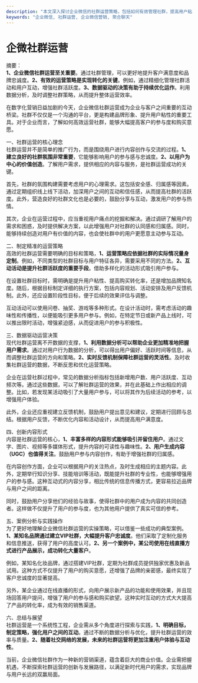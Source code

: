 ```yaml
---
description: "本文深入探讨企业微信的社群运营策略，包括如何有效管理社群，提高用户粘性，推动转化等关键要素。"
keywords: "企业微信, 社群运营, 企业微信营销, 聚合聊天"
---
```

# 企微社群运营

摘要：  
**1、企业微信社群运营至关重要**。通过社群管理，可以更好地提升客户满意度和品牌忠诚度。**2、有效的运营策略是实现转化的关键**。例如，通过精细化管理社群活动和用户互动，增强社群活跃度。**3、数据驱动的决策有助于持续优化运作**。利用数据分析，及时调整社群策略，从而提升整体运营效率。

在数字化营销日益加剧的今天，企业微信社群运营成为企业与客户之间重要的互动桥梁。社群不仅仅是一个沟通的平台，更是构建品牌形象、提升用户粘性的重要工具。对于企业而言，了解如何高效运营社群，能够大幅提高客户的参与度和购买意愿。

一、社群运营的核心理念  
社群运营并不是简单的推广行为，而是围绕用户进行内容创作与交流的过程。**1、建立良好的社群氛围非常重要**，它能够影响用户的参与感与忠诚度。**2、以用户为中心的价值创造**。了解用户需求，提供相应的内容与服务，是社群运营成功的关键。  

首先，社群的氛围构建需要考虑用户的心理需求。这包括安全感、归属感等因素。通过定期组织线上线下活动，加深用户之间的互动和信任感，从而提高社群的活跃度。此外，营造良好的社群文化也是必要的，鼓励分享与互动，激发用户的参与热情。

其次，企业在运营过程中，应当重视用户痛点的挖掘和解决。通过调研了解用户的需求和困惑，及时提供解决方案，以此增强用户对社群的认同感和归属感。同时，能够持续创造对用户有价值的内容，也会使社群中的用户更愿意主动参与互动。

二、制定精准的运营策略  
高效的社群运营需要明确的目标和策略，**1、运营策略应依据社群的实际情况量身定制**。例如，不同类型的社群目标与用户特征各异，需要采用不同的方法。**2、互动活动是提升社群活跃度的重要手段**。借助多样化的活动形式吸引用户参与。  

在设置社群目标时，需明确是提升用户粘性、提高购买转化率，还是增加品牌知名度。随后，根据目标制定详细的执行方案，包括内容规划、活动安排及用户反馈机制。此外，还应设置阶段性目标，便于后续的效果评估与调整。

互动活动可以使用问卷、抽奖、游戏等多种形式。在设计活动时，需考虑活动的趣味性和传播性，以便能吸引更多用户参与。例如，在特定节日或新产品上线时，可以推出限时活动，增强紧迫感，从而促进用户的参与积极性。

三、数据驱动运营决策  
现代社群运营离不开数据的支撑，**1、利用数据分析可以帮助企业更加精准地把握用户需求**。通过对用户行为数据的分析，可以得出用户偏好、活跃时间等信息，从而调整社群运营的方向和策略。**2、实时反馈机制保障社群运营的灵活性**。及时收集社群运营的数据，不断反思和优化运营策略。  

企业在运营社群过程中，常见的数据分析指标包括新增用户数、用户活跃度、互动频次等。通过这些数据，可以了解社群运营的效果，并在此基础上作出相应的调整。比如，若发现某活动吸引了大量用户参与，可以将其作为后续活动的参考，以增强用户体验。

此外，企业还应重视建立反馈机制，鼓励用户提出意见和建议，定期进行回顾与总结。根据用户反馈，不断优化内容和活动设计，从而提高用户满意度。

四、创新内容形式  
内容是社群运营的核心，**1、丰富多样的内容形式能够吸引并留住用户**。通过文字、图片、视频等多媒体形式，提升内容的可读性与趣味性。**2、用户生成内容（UGC）也值得关注**。鼓励用户参与内容创作，有助于增强社群的归属感。  

在内容创作方面，企业可以根据用户的关注热点，及时生成相应的主题内容。此外，定期举行知识分享、技能培训等活动，既能提升社群的专业性，也能够增强用户的参与感。这种互动式的内容分享，相比传统的信息传播方式，更容易拉近品牌与用户之间的距离。

同时，鼓励用户分享他们的经验与故事，使得社群中的用户成为内容的共同创造者。这样做不仅提升了用户的参与度，也为其他用户提供了真实可信的参考。

五、案例分析与实践操作  
为了更好地理解企业微信社群运营的实操策略，可以借鉴一些成功的典型案例。**1、某知名品牌通过建立VIP社群，大幅提升客户忠诚度**。他们采取了定制化服务和信息推送，获得了用户的高度认可。**2、另一个案例中，某公司使用在线直播方式进行产品展示，成功转化大量客户**。  

例如，某知名化妆品牌，通过搭建VIP社群，定期为社群成员提供独家优惠及新品试用。这种方式不仅提升了用户的购买意愿，还增强了品牌的亲密感，最终实现了客户忠诚度的显著提高。

另外，某企业通过在线直播的形式，向用户展示新产品的功能和使用效果，并且现场回答用户提问，增强了用户的参与感和购买欲望。这种实时互动的方式大大提高了产品的转化率，成为有效的销售渠道。

六、总结与展望  
社群运营是一个系统性工程，企业需从多个角度进行探索与实践，**1、明确目标，制定策略，强化用户之间的互动**。通过不断的数据分析与优化，提升社群运营的效率与质量。**2、随着社交网络的发展，未来的社群运营将更加注重用户体验与互动性**。  

当前，企业微信社群作为一种新的营销渠道，蕴含着巨大的商业价值。企业需把握机遇，不断探索社群运营的创新与发展路径，以满足新时代用户的需求，实现品牌与用户长远的双赢局面。
